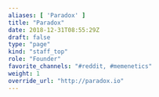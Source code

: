 ```yaml
---
aliases: [ 'Paradox' ]
title: "Paradox"
date: 2018-12-31T08:55:29Z
draft: false
type: "page"
kind: "staff_top"
role: "Founder"
favorite_channels: "#reddit, #memenetics"
weight: 1
override_url: "http://paradox.io"
---
```

